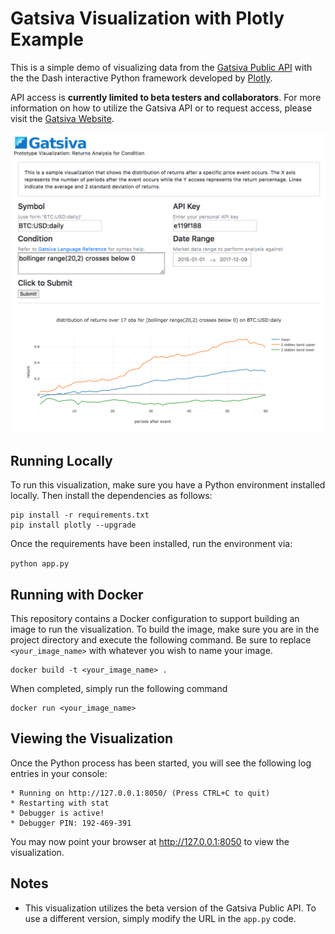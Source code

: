 # Gatsiva Visualization with Plotly Example

This is a simple demo of visualizing data from the [Gatsiva Public API](https://gatsiva.com) with the the Dash interactive Python framework developed by [Plotly](https://plot.ly/).

API access is **currently limited to beta testers and collaborators**. For more information on how to utilize the Gatsiva API or to request access, please visit the [Gatsiva Website](https://gatsiva.com).

![Visualization Screenshot](https://github.com/gatsiva/dash-returns-example/raw/master/images/screenshot.png "Screenshot")

## Running Locally

To run this visualization, make sure you have a Python environment installed locally. Then install the dependencies as follows:

```
pip install -r requirements.txt
pip install plotly --upgrade
```
Once the requirements have been installed, run the environment via:

`python app.py`

## Running with Docker

This repository contains a Docker configuration to support building an image to run the visualization. To build the image, make sure you are in the project directory and execute the following command. Be sure to replace `<your_image_name>` with whatever you wish to name your image.

```
docker build -t <your_image_name> .
```

When completed, simply run the following command

```
docker run <your_image_name>
```

## Viewing the Visualization

Once the Python process has been started, you will see the following log entries in your console:

```
* Running on http://127.0.0.1:8050/ (Press CTRL+C to quit)
* Restarting with stat
* Debugger is active!
* Debugger PIN: 192-469-391
```

You may now point your browser at http://127.0.0.1:8050 to view the visualization.

## Notes

- This visualization utilizes the beta version of the Gatsiva Public API. To use a different version, simply modify the URL in the `app.py` code.
